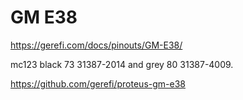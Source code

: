 # GM E38

https://gerefi.com/docs/pinouts/GM-E38/

mc123 black 73 31387-2014 and grey 80 31387-4009.

<https://github.com/gerefi/proteus-gm-e38>
